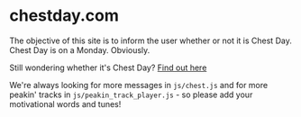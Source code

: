 chestday.com
============

The objective of this site is to inform the user whether or not it is Chest Day. Chest Day is on a Monday. Obviously.

Still wondering whether it's Chest Day? [Find out here](http://chestday.com)

We're always looking for more messages in `js/chest.js` and for more peakin' tracks in `js/peakin_track_player.js` - so please add your motivational words and tunes!